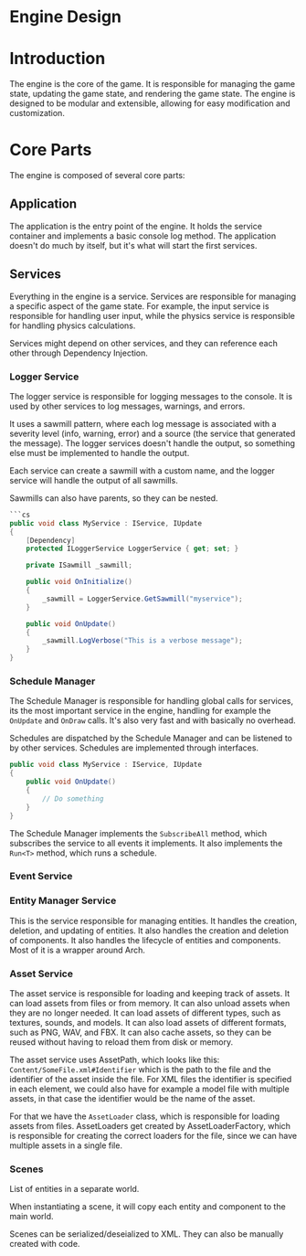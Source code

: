 # Engine Design

# Introduction

The engine is the core of the game. It is responsible for managing the game state, updating the game state, and rendering the game state. The engine is designed to be modular and extensible, allowing for easy modification and customization.

# Core Parts

The engine is composed of several core parts:

## Application

The application is the entry point of the engine. It holds the service container and implements a basic console log method. The application doesn't do much by itself, but it's what will start the first services.

## Services

Everything in the engine is a service. Services are responsible for managing a specific aspect of the game state. For example, the input service is responsible for handling user input, while the physics service is responsible for handling physics calculations.

Services might depend on other services, and they can reference each other through Dependency Injection.

### Logger Service

The logger service is responsible for logging messages to the console. It is used by other services to log messages, warnings, and errors.

It uses a sawmill pattern, where each log message is associated with a severity level (info, warning, error) and a source (the service that generated the message). The logger services doesn't handle the output, so something else must be implemented to handle the output.

Each service can create a sawmill with a custom name, and the logger service will handle the output of all sawmills.

Sawmills can also have parents, so they can be nested.

```cs
```cs
public void class MyService : IService, IUpdate
{
    [Dependency]
    protected ILoggerService LoggerService { get; set; }

    private ISawmill _sawmill;

    public void OnInitialize()
    {
        _sawmill = LoggerService.GetSawmill("myservice");
    }

    public void OnUpdate()
    {
        _sawmill.LogVerbose("This is a verbose message");
    }
}
```

### Schedule Manager

The Schedule Manager is responsible for handling global calls for services, its the most important service in the engine, handling for example the `OnUpdate` and `OnDraw` calls. It's also very fast and with basically no overhead.

Schedules are dispatched by the Schedule Manager and can be listened to by other services. Schedules are implemented through interfaces.

```cs
public void class MyService : IService, IUpdate
{
    public void OnUpdate()
    {
        // Do something
    }
}
```

The Schedule Manager implements the `SubscribeAll` method, which subscribes the service to all events it implements. It also implements the `Run<T>` method, which runs a schedule.

### Event Service



### Entity Manager Service

This is the service responsible for managing entities. It handles the creation, deletion, and updating of entities. It also handles the creation and deletion of components. It also handles the lifecycle of entities and components. Most of it is a wrapper around Arch.

### Asset Service

The asset service is responsible for loading and keeping track of assets. It can load assets from files or from memory. It can also unload assets when they are no longer needed.
It can load assets of different types, such as textures, sounds, and models. It can also load assets of different formats, such as PNG, WAV, and FBX.
It can also cache assets, so they can be reused without having to reload them from disk or memory.

The asset service uses AssetPath, which looks like this: `Content/SomeFile.xml#Identifier` which is the path to the file and the identifier of the asset inside the file. For XML files the identifier is specified in each element, we could also have for example a model file with multiple assets, in that case the identifier would be the name of the asset.

For that we have the `AssetLoader` class, which is responsible for loading assets from files. AssetLoaders get created by AssetLoaderFactory, which is responsible for creating the correct loaders for the file, since we can have multiple assets in a single file.

### Scenes

List of entities in a separate world.

When instantiating a scene, it will copy each entity and component to the main world.

Scenes can be serialized/deseialized to XML. They can also be manually created with code.